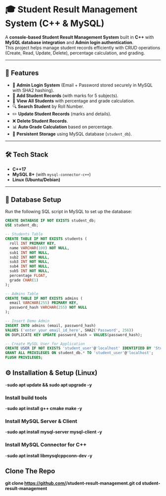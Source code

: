 # 🎓 Student Result Management System (C++ & MySQL)

A **console-based Student Result Management System** built in **C++** with **MySQL database integration** and **Admin login authentication**.  
This project helps manage student records efficiently with CRUD operations (Create, Read, Update, Delete), percentage calculation, and grading.

---

## 🚀 Features

- 🔐 **Admin Login System** (Email + Password stored securely in MySQL with SHA2 hashing).  
- 📝 **Add Student Records** (with marks for 5 subjects).  
- 📖 **View All Students** with percentage and grade calculation.  
- 🔍 **Search Student** by Roll Number.  
- ✏️ **Update Student Records** (marks and details).  
- ❌ **Delete Student Records**.  
- 📊 **Auto Grade Calculation** based on percentage.  
- 💾 **Persistent Storage** using MySQL database (`student_db`).  

---

## 🛠️ Tech Stack

- **C++17**  
- **MySQL 8+** (with `mysql-connector-c++`)  
- **Linux (Ubuntu/Debian)**  

---

## 📂 Database Setup

Run the following SQL script in MySQL to set up the database:

```sql
CREATE DATABASE IF NOT EXISTS student_db;
USE student_db;

-- Students Table
CREATE TABLE IF NOT EXISTS students (
  roll INT PRIMARY KEY,
  name VARCHAR(100) NOT NULL,
  sub1 INT NOT NULL,
  sub2 INT NOT NULL,
  sub3 INT NOT NULL,
  sub4 INT NOT NULL,
  sub5 INT NOT NULL,
  percentage FLOAT,
  grade CHAR(1)
);

-- Admins Table
CREATE TABLE IF NOT EXISTS admins (
  email VARCHAR(255) PRIMARY KEY,
  password_hash VARCHAR(255) NOT NULL
);

-- Insert Demo Admin
INSERT INTO admins (email, password_hash)
VALUES ('enter_your_email_id_here', SHA2('Password', 256))
ON DUPLICATE KEY UPDATE password_hash = VALUES(password_hash);

-- Create MySQL User for Application
CREATE USER IF NOT EXISTS 'student_user'@'localhost' IDENTIFIED BY 'Student@1234';
GRANT ALL PRIVILEGES ON student_db.* TO 'student_user'@'localhost';
FLUSH PRIVILEGES;
```

## ⚙️ Installation & Setup (Linux)
-**sudo apt update && sudo apt upgrade -y**

### Install build tools
-**sudo apt install g++ cmake make -y**

### Install MySQL Server & Client
-**sudo apt install mysql-server mysql-client -y**
### Install MySQL Connector for C++
-**sudo apt install libmysqlcppconn-dev -y**

## Clone The Repo
**git clone https://github.com/<your-username>/student-result-management.git
cd student-result-management**

